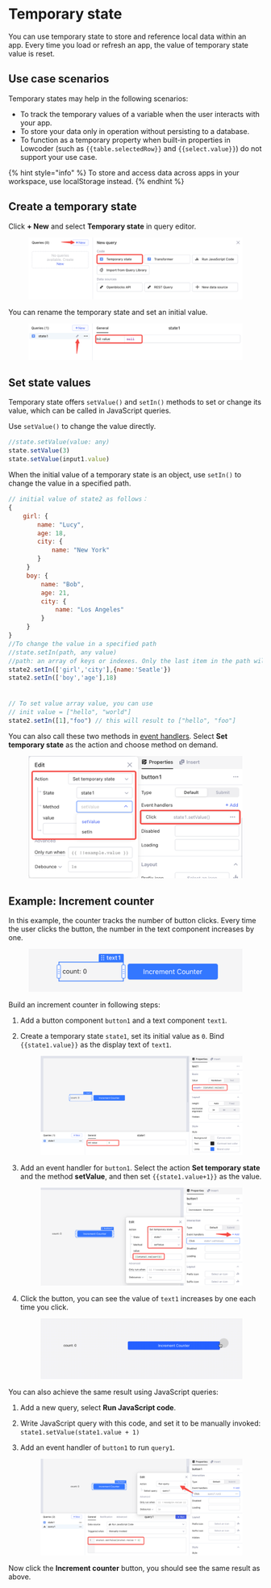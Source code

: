 # Temporary state

You can use temporary state to store and reference local data within an app. Every time you load or refresh an app, the value of temporary state value is reset.

## Use case scenarios

Temporary states may help in the following scenarios:

* To track the temporary values of a variable when the user interacts with your app.
* To store your data only in operation without persisting to a database.
* To function as a temporary property when built-in properties in Lowcoder (such as `{{table.selectedRow}}` and `{{select.value}}`) do not support your use case.

{% hint style="info" %}
To store and access data across apps in your workspace, use localStorage instead.
{% endhint %}

## Create a temporary state

Click **+ New** and select **Temporary state** in query editor.

<figure><img src="../../.gitbook/assets/temporary-state-1.png" alt=""><figcaption></figcaption></figure>

You can rename the temporary state and set an initial value.

<figure><img src="../../.gitbook/assets/temporary-state-2.png" alt=""><figcaption></figcaption></figure>

## Set state values

Temporary state offers `setValue()` and `setIn()` methods to set or change its value, which can be called in JavaScript queries.

Use `setValue()` to change the value directly.

```javascript
//state.setValue(value: any)
state.setValue(3)
state.setValue(input1.value)
```

When the initial value of a temporary state is an object, use `setIn()` to change the value in a specified path.

```javascript
// initial value of state2 as follows：
{
    girl: {
        name: "Lucy",
        age: 18,
        city: {
            name: "New York"
        }
     }
     boy: {
         name: "Bob",
         age: 21,
         city: {
             name: "Los Angeles"
         }
     }
}
//To change the value in a specified path
//state.setIn(path, any value)
//path: an array of keys or indexes. Only the last item in the path will be changed.
state2.setIn(['girl','city'],{name:'Seatle'})
state2.setIn(['boy','age'],18)


// To set value array value, you can use 
// init value = ["hello", "world"]
state2.setIn([1],"foo") // this will result to ["hello", "foo"]
```

You can also call these two methods in [event handlers](../event-handlers.md). Select **Set temporary state** as the action and choose method on demand.

<figure><img src="../../.gitbook/assets/temporary-state-3.png" alt=""><figcaption></figcaption></figure>

## Example: Increment counter

In this example, the counter tracks the number of button clicks. Every time the user clicks the button, the number in the text component increases by one.

<figure><img src="../../.gitbook/assets/temporary-state-4.png" alt=""><figcaption></figcaption></figure>

Build an increment counter in following steps:

1. Add a button component `button1` and a text component `text1`.
2.  Create a temporary state `state1`, set its initial value as `0`. Bind `{{state1.value}}` as the display text of `text1`.

    <figure><img src="../../.gitbook/assets/temporary-state-5.png" alt=""><figcaption></figcaption></figure>
3.  Add an event handler for `button1`. Select the action **Set temporary state** and the method **setValue**, and then set `{{state1.value+1}}` as the value.

    <figure><img src="../../.gitbook/assets/temporary-state-6.png" alt=""><figcaption></figcaption></figure>
4.  Click the button, you can see the value of `text1` increases by one each time you click.

    <figure><img src="../../.gitbook/assets/temporary-state-7.gif" alt=""><figcaption></figcaption></figure>

You can also achieve the same result using JavaScript queries:

1. Add a new query, select **Run JavaScript code**.
2. Write JavaScript query with this code, and set it to be manually invoked:\
   `state1.setValue(state1.value + 1)`
3.  Add an event handler of `button1` to run `query1`.

    <figure><img src="../../.gitbook/assets/temporary-state-8.png" alt=""><figcaption></figcaption></figure>

Now click the **Increment counter** button, you should see the same result as above.
